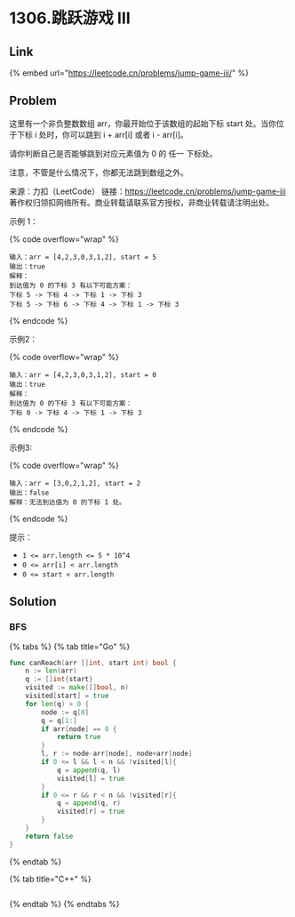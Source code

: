 # 1306.跳跃游戏 III

## Link

{% embed url="https://leetcode.cn/problems/jump-game-iii/" %}

## Problem

这里有一个非负整数数组 arr，你最开始位于该数组的起始下标 start 处。当你位于下标 i 处时，你可以跳到 i + arr\[i] 或者 i - arr\[i]。

请你判断自己是否能够跳到对应元素值为 0 的 任一 下标处。

注意，不管是什么情况下，你都无法跳到数组之外。

来源：力扣（LeetCode） 链接：https://leetcode.cn/problems/jump-game-iii 著作权归领扣网络所有。商业转载请联系官方授权，非商业转载请注明出处。

示例 1：

{% code overflow="wrap" %}
```
输入：arr = [4,2,3,0,3,1,2], start = 5
输出：true
解释：
到达值为 0 的下标 3 有以下可能方案： 
下标 5 -> 下标 4 -> 下标 1 -> 下标 3 
下标 5 -> 下标 6 -> 下标 4 -> 下标 1 -> 下标 3 
```
{% endcode %}

示例2：

{% code overflow="wrap" %}
```
输入：arr = [4,2,3,0,3,1,2], start = 0
输出：true 
解释：
到达值为 0 的下标 3 有以下可能方案： 
下标 0 -> 下标 4 -> 下标 1 -> 下标 3
```
{% endcode %}

示例3:

{% code overflow="wrap" %}
```
输入：arr = [3,0,2,1,2], start = 2
输出：false
解释：无法到达值为 0 的下标 1 处。 
```
{% endcode %}

提示：

* `1 <= arr.length <= 5 * 10^4`
* `0 <= arr[i] < arr.length`
* `0 <= start < arr.length`

## Solution

### BFS

{% tabs %}
{% tab title="Go" %}
```go
func canReach(arr []int, start int) bool {
    n := len(arr)
    q := []int{start}
    visited := make([]bool, n)
    visited[start] = true
    for len(q) > 0 {
        node := q[0]
        q = q[1:] 
        if arr[node] == 0 {
            return true
        }
        l, r := node-arr[node], node+arr[node]
        if 0 <= l && l < n && !visited[l]{
            q = append(q, l)
            visited[l] = true
        } 
        if 0 <= r && r < n && !visited[r]{
            q = append(q, r)
            visited[r] = true
        }
    }
    return false
}
```
{% endtab %}

{% tab title="C++" %}
```cpp
```
{% endtab %}
{% endtabs %}

